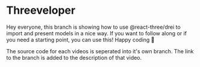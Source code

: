 # Threeveloper

Hey everyone, this branch is showing how to use @react-three/drei to import and present models in a nice way. If you want to follow along or if you need a starting point, you can use this! Happy coding 🎉

The source code for each videos is seperated into it's own branch. The link to the branch is added to the description of that video.
